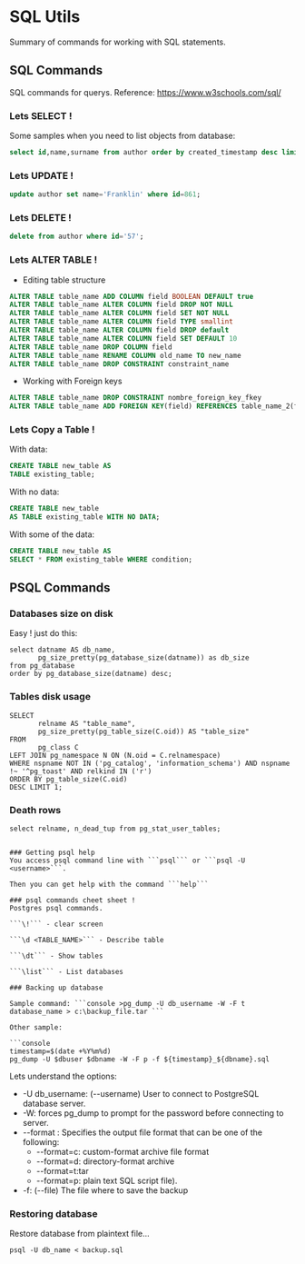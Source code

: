 # SQL Utils
Summary of commands for working with SQL statements.

## SQL Commands
SQL commands for querys. Reference: https://www.w3schools.com/sql/

### Lets SELECT !
Some samples when you need to list objects from database:

```sql
select id,name,surname from author order by created_timestamp desc limit 5;
```

### Lets UPDATE !

```sql
update author set name='Franklin' where id=861;
```

### Lets DELETE !

```sql
delete from author where id='57';
```
### Lets ALTER TABLE !
- Editing table structure
```sql
ALTER TABLE table_name ADD COLUMN field BOOLEAN DEFAULT true
ALTER TABLE table_name ALTER COLUMN field DROP NOT NULL
ALTER TABLE table_name ALTER COLUMN field SET NOT NULL
ALTER TABLE table_name ALTER COLUMN field TYPE smallint
ALTER TABLE table_name ALTER COLUMN field DROP default
ALTER TABLE table_name ALTER COLUMN field SET DEFAULT 10
ALTER TABLE table_name DROP COLUMN field
ALTER TABLE table_name RENAME COLUMN old_name TO new_name
ALTER TABLE table_name DROP CONSTRAINT constraint_name
```

- Working with Foreign keys
```sql
ALTER TABLE table_name DROP CONSTRAINT nombre_foreign_key_fkey
ALTER TABLE table_name ADD FOREIGN KEY(field) REFERENCES table_name_2(field)
```

### Lets Copy a Table !
With data:
```sql
CREATE TABLE new_table AS
TABLE existing_table;
```
With no data:
```sql
CREATE TABLE new_table
AS TABLE existing_table WITH NO DATA;
```
With some of the data:
```sql
CREATE TABLE new_table AS 
SELECT * FROM existing_table WHERE condition;
```

## PSQL Commands

### Databases size on disk
Easy ! just do this:

```console
select datname AS db_name,
       pg_size_pretty(pg_database_size(datname)) as db_size
from pg_database 
order by pg_database_size(datname) desc;
```
### Tables disk usage
```console
SELECT 
       relname AS "table_name", 
       pg_size_pretty(pg_table_size(C.oid)) AS "table_size" 
FROM 
       pg_class C 
LEFT JOIN pg_namespace N ON (N.oid = C.relnamespace) 
WHERE nspname NOT IN ('pg_catalog', 'information_schema') AND nspname !~ '^pg_toast' AND relkind IN ('r') 
ORDER BY pg_table_size(C.oid) 
DESC LIMIT 1;
```

### Death rows
```console
select relname, n_dead_tup from pg_stat_user_tables;


### Getting psql help
You access psql command line with ```psql``` or ```psql -U <username>```.

Then you can get help with the command ```help```

### psql commands cheet sheet !
Postgres psql commands.

```\!``` - clear screen

```\d <TABLE_NAME>``` - Describe table

```\dt``` - Show tables 

```\list``` - List databases

### Backing up database

Sample command: ```console >pg_dump -U db_username -W -F t database_name > c:\backup_file.tar ```

Other sample:

```console
timestamp=$(date +%Y%m%d)
pg_dump -U $dbuser $dbname -W -F p -f ${timestamp}_${dbname}.sql
```

Lets understand the options:

- -U db_username: (--username) User to connect to PostgreSQL database server.
- -W:  forces pg_dump to prompt for the password before connecting to server. 
- --format : Specifies the output file format that can be one of the following:
  - --format=c: custom-format archive file format
  - --format=d: directory-format archive
  - --format=t:tar
  - --format=p: plain text SQL script file).
- -f: (--file) The file where to save the backup

### Restoring database
Restore database from plaintext file...

```psql -U db_name < backup.sql``` 
